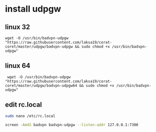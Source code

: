 # install udpgw

## linux 32

```wget -O /usr/bin/badvpn-udpgw "https://raw.githubusercontent.com/laksa19/corat-coret/master/udpgw/badvpn-udpgw && sudo chmod +x /usr/bin/badvpn-udpgw"```

## linux 64

``` wget -O /usr/bin/badvpn-udpgw "https://raw.githubusercontent.com/laksa19/corat-coret/master/udpgw/badvpn-udpgw64 && sudo chmod +x /usr/bin/badvpn-udpgw"```

## edit rc.local

```bash
sudo nano /etc/rc.local

screen -AmdS badvpn badvpn-udpgw --listen-addr 127.0.0.1:7300
```

